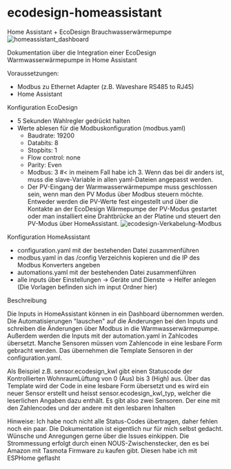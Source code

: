 # ecodesign-homeassistant
Home Assistant + EcoDesign Brauchwasserwärmepumpe
![homeassistant_dashboard](https://github.com/frankol/ecodesign-homeassistant/assets/28876168/42df56c0-3408-423e-8675-bdefc01adce4)

Dokumentation über die Integration einer EcoDesign Warmwasserwärmepumpe in Home Assistant

Voraussetzungen:
- Modbus zu Ethernet Adapter (z.B. Waveshare RS485 to RJ45)
- Home Assistant

Konfiguration EcoDesign
- 5 Sekunden Wahlregler gedrückt halten
- Werte ablesen für die Modbuskonfiguration (modbus.yaml)
  - Baudrate: 19200
  - Databits: 8
  - Stopbits: 1
  - Flow control: none
  - Parity: Even
  - Modbus: 3 #< in meinem Fall habe ich 3. Wenn das bei dir anders ist, muss die slave-Variable in allen yaml-Dateien angepasst werden.
  - Der PV-Eingang der Warmwasserwärmepumpe muss geschlossen sein, wenn man den PV Modus über Modbus steuern möchte. Entweder werden die PV-Werte fest eingestellt und über die Kontakte an der EcoDesign Wärmepumpe der PV-Modus gestartet oder man installiert eine Drahtbrücke an der Platine und steuert den PV-Modus über HomeAssistant. ![ecodesign-Verkabelung-Modbus](https://github.com/frankol/ecodesign-homeassistant/assets/28876168/17f20137-a70d-439b-b913-373987b962d0)


 Konfiguration HomeAssistant
 - configuration.yaml mit der bestehenden Datei zusammenführen
 - modbus.yaml in das /config Verzeichnis kopieren und die IP des Modbus Konverters angeben
 - automations.yaml mit der bestehenden Datei zusammenführen
 - alle inputs über Einstellungen -> Geräte und Dienste -> Helfer anlegen (Die Vorlagen befinden sich im input Ordner hier)

Beschreibung

Die Inputs in HomeAssistant können in ein Dashboard übernommen werden. Die Automatisierungen "lauschen" auf die Änderungen bei den Inputs und schreiben die Änderungen über Modbus in die Warmwasserwärmepumpe. Außerdem werden die Inputs mit der automation.yaml in Zahlcodes übersetzt. 
Manche Sensoren müssen vom Zahlencode in eine lesbare Form gebracht werden. Das übernehmen die Template Sensoren in der configuration.yaml.

Als Beispiel z.B. sensor.ecodesign_kwl gibt einen Statuscode der Kontrollierten WohnraumLüftung von 0 (Aus) bis 3 (High) aus. Über das Template wird der Code in eine lesbare Form übersetzt und es wird ein neuer Sensor erstellt und heisst sensor.ecodesign_kwl_typ, welcher die leserlichen Angaben dazu enthält. Es gibt also zwei Sensoren. Der eine mit den Zahlencodes und der andere mit den lesbaren Inhalten

Hinweise:
Ich habe noch nicht alle Status-Codes übertragen, daher fehlen noch ein paar.
Die Dokumentation ist eigentlich nur für mich selbst gedacht. Wünsche und Anregungen gerne über die Issues einkippen.
Die Strommessung erfolgt durch einen NOUS-Zwischenstecker, den es bei Amazon mit Tasmota Firmware zu kaufen gibt. Diesen habe ich mit ESPHome geflasht
